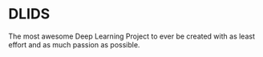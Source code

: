 # DLIDS
The most awesome Deep Learning Project to ever be created with as least effort and as much passion as possible.